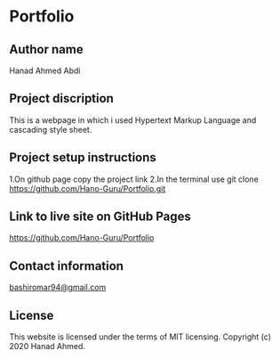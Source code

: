 # Portfolio

## Author name
Hanad Ahmed Abdi
   
## Project discription
This is a webpage in which i used Hypertext Markup Language and cascading style sheet.

## Project setup instructions
1.On github page copy the project link
2.In the terminal use git clone  https://github.com/Hano-Guru/Portfolio.git

## Link to live site on GitHub Pages
https://github.com/Hano-Guru/Portfolio

## Contact information
bashiromar94@gmail.com

## License
This website is licensed under the terms of MIT licensing. Copyright (c) 2020 Hanad Ahmed.